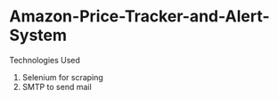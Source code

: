 # Amazon-Price-Tracker-and-Alert-System

Technologies Used 
1. Selenium for scraping
2. SMTP to send mail
